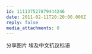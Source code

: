 ```yaml
---
id: 111137527879444246
date: 2011-02-11T20:20:00.000Z
reply: false
media_attachments: 0
---
```


分享图片 埃及中文抗议标语 ​​​​

